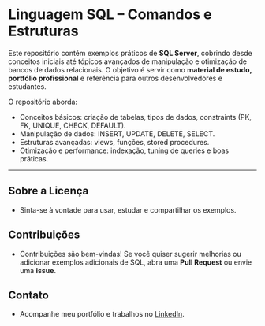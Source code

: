 # Linguagem SQL – Comandos e Estruturas

Este repositório contém exemplos práticos de **SQL Server**, cobrindo desde conceitos iniciais até tópicos avançados de manipulação e otimização de bancos de dados relacionais. O objetivo é servir como **material de estudo, portfólio profissional** e referência para outros desenvolvedores e estudantes.

O repositório aborda:

- Conceitos básicos: criação de tabelas, tipos de dados, constraints (PK, FK, UNIQUE, CHECK, DEFAULT).  
- Manipulação de dados: INSERT, UPDATE, DELETE, SELECT.  
- Estruturas avançadas: views, funções, stored procedures.  
- Otimização e performance: indexação, tuning de queries e boas práticas.

---

## Sobre a Licença
- Sinta-se à vontade para usar, estudar e compartilhar os exemplos.

## Contribuições
- Contribuições são bem-vindas!
  Se você quiser sugerir melhorias ou adicionar exemplos adicionais de SQL, abra uma **Pull Request** ou envie uma **issue**.

## Contato
- Acompanhe meu portfólio e trabalhos no [LinkedIn](https://www.linkedin.com/in/raphael-coutinho-791228297).
